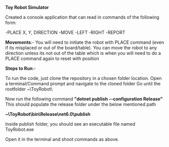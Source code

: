 **Toy Robot Simulator**

Created a console application that can read in commands of the following form:

-PLACE X, Y, DIRECTION
-MOVE
-LEFT
-RIGHT
-REPORT

**Movements**:-
You will need to initiate the robot with PLACE command (even if its misplaced or out of the board/table).
You can move the robot to any direction unless its not out of the table which is when you will need to do a PLACE command again to reset with position

**Steps to Run**:-

To run the code, just clone the repository in a chosen folder location.
Open a terminal/Command prompt and navigate to the cloned folder
Go until the rootfolder ~\ToyRobot\

Now run the following command   **"dotnet publish --configuration Release"**
This should populate the release folder under the below mentioned path

**~\ToyRobot\bin\Release\net6.0\publish**

Inside publish folder, you should see an executable file named ToyRobot.exe

Open it in the terminal and shoot commands as above.



